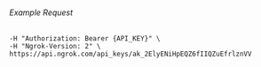 
###### Example Request
```curl \
-H "Authorization: Bearer {API_KEY}" \
-H "Ngrok-Version: 2" \
https://api.ngrok.com/api_keys/ak_2ElyENiHpEQZ6fIIQZuEfrlznVV
